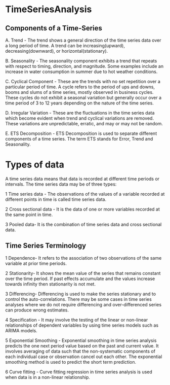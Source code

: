 # TimeSeriesAnalysis


## Components of a Time-Series <br/>

A. Trend - The trend shows a general direction of the time series data over a long period of time. A trend can be increasing(upward), decreasing(downward), or horizontal(stationary). <br/>

B. Seasonality - The seasonality component exhibits a trend that repeats with respect to timing, direction, and magnitude. Some examples include an increase in water consumption in summer due to hot weather conditions. <br/>

C. Cyclical Component - These are the trends with no set repetition over a particular period of time. A cycle refers to the period of ups and downs, booms and slums of a time series, mostly observed in business cycles. <br/> These cycles do not exhibit a seasonal variation but generally occur over a time period of 3 to 12 years depending on the nature of the time series. <br/>

D. Irregular Variation - These are the fluctuations in the time series data which become evident when trend and cyclical variations are removed. These variations are unpredictable, erratic, and may or may not be random. <br/>

E. ETS Decomposition - ETS Decomposition is used to separate different components of a time series. The term ETS stands for Error, Trend and Seasonality. <br/>

# Types of data <br/> 

A time series data means that data is recorded at different time periods or intervals. The time series data may be of three types: <br/>

1 Time series data - The observations of the values of a variable recorded at different points in time is called time series data. <br/>

2 Cross sectional data - It is the data of one or more variables recorded at the same point in time. <br/>

3 Pooled data- It is the combination of time series data and cross sectional data. <br/>


## Time Series Terminology<br/>

1 Dependence- It refers to the association of two observations of the same variable at prior time periods.<br/>

2 Stationarity- It shows the mean value of the series that remains constant over the time period. If past effects accumulate and the values increase towards infinity then stationarity is not met.<br/>

3 Differencing- Differencing is used to make the series stationary and to control the auto-correlations. There may be some cases in time series analyses where we do not require differencing and over-differenced series can produce wrong estimates.<br/>

4 Specification - It may involve the testing of the linear or non-linear relationships of dependent variables by using time series models such as ARIMA models.<br/>

5 Exponential Smoothing - Exponential smoothing in time series analysis predicts the one next period value based on the past and current value. It involves averaging of data such that the non-systematic components of each individual case or observation cancel out each other. The exponential smoothing method is used to predict the short term prediction.<br/>

6 Curve fitting - Curve fitting regression in time series analysis is used when data is in a non-linear relationship.<br/>

